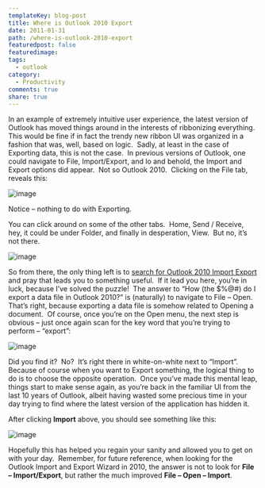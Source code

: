 ```yaml
---
templateKey: blog-post
title: Where is Outlook 2010 Export
date: 2011-01-31
path: /where-is-outlook-2010-export
featuredpost: false
featuredimage:
tags:
  - outlook
category:
  - Productivity
comments: true
share: true
---
```


In an example of extremely intuitive user experience, the latest version of Outlook has moved things around in the interests of ribbonizing everything.  This would be fine if in fact the trendy new ribbon UI was organized in a fashion that was, well, based on logic.  Sadly, at least in the case of Exporting data, this is not the case.  In previous versions of Outlook, one could navigate to File, Import/Export, and lo and behold, the Import and Export options did appear.  Not so Outlook 2010.  Clicking on the File tab, reveals this:

![image](/img/image_3.png "image")

Notice – nothing to do with Exporting. 

You can click around on some of the other tabs.  Home, Send / Receive, hey, it could be under Folder, and finally in desperation, View.  But no, it’s not there.

![image](/img/image_9.png "image")

So from there, the only thing left is to [search for Outlook 2010 Import Export](http://stevesmithblog.com/blog/where-is-outlook-2010-export) and pray that leads you to something useful.  If it lead you here, you’re in luck, because I’ve solved the puzzle!  The answer to “How (the $%@#) do I export a data file in Outlook 2010?” is (naturally) to navigate to File – Open.  That’s right, because exporting a data file is somehow related to Opening a document.  Of course, once you’re on the Open menu, the next step is obvious – just once again scan for the key word that you’re trying to perform – “export”:

![image](/img/image_12.png "image")

Did you find it?  No?  It’s right there in white-on-white next to “Import”.  Because of course when you want to Export something, the logical thing to do is to choose the opposite operation.  Once you’ve made this mental leap, things start to make sense again, as you’re back in the familiar UI from the last 10 years of Outlook, albeit having wasted some precious time in your day trying to find where the latest version of the application has hidden it.

After clicking **Import** above, you should see something like this:

![image](/img/image_15.png "image")

Hopefully this has helped you regain your sanity and allowed you to get on with your day.  Remember, for future reference, when looking for the Outlook Import and Export Wizard in 2010, the answer is not to look for **File – Import/Export**, but rather the much improved **File – Open – Import**.
